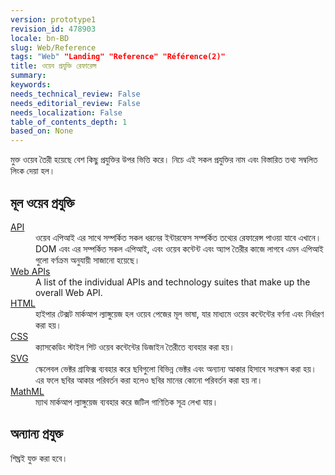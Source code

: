 ```yaml
---
version: prototype1
revision_id: 478903
locale: bn-BD
slug: Web/Reference
tags: "Web" "Landing" "Reference" "Référence(2)"
title: ওয়েব প্রযুক্তি রেফারেন্স
summary: 
keywords: 
needs_technical_review: False
needs_editorial_review: False
needs_localization: False
table_of_contents_depth: 1
based_on: None
---
```

<p>মুক্ত ওয়েব তৈরী হয়েছে বেশ কিছু প্রযুক্তির উপর ভিত্তি করে। নিচে এই সকল প্রযুক্তির নাম এবং বিস্তারিত তথ্য সম্বলিত লিংক দেয়া হল।</p>
<div class="row topicpage-table">
  <div class="section">
    <h2 class="Documentation" id="Docs_for_add-on_developers" name="Docs_for_add-on_developers">মূল ওয়েব প্রযুক্তি</h2>
    <dl>
      <dt>
        <a href="/bn-BD/docs/Web/API" title="/en-US/docs/Web/API">API</a></dt>
      <dd>
        ওয়েব এপিআই এর সাথে সম্পর্কিত সকল ধরনের ইন্টারফেস সম্পর্কিত তথ্যের রেফারেন্স পাওয়া যাবে এখানে। DOM এবং এর সম্পর্কিত সকল এপিআই, এবং ওয়েব কন্টেন্ট এবং অ্যাপ তৈরীর কাজে লাগবে এমন এপিআই গুলো বর্ণক্রম অনুযায়ী সাজানো হয়েছে।</dd>
      <dt>
        <a href="/en-US/docs/Web/Reference/API" title="/en-US/docs/Web/Reference/API">Web APIs</a></dt>
      <dd>
        A list of the individual APIs and technology suites that make up the overall Web API.</dd>
      <dt>
        <a href="/bn-BD/docs/Web/HTML" title="/en-US/docs/Web/HTML">HTML</a></dt>
      <dd>
        হাইপার টেক্সট মার্কআপ ল্যাঙ্গুয়েজ হল ওয়েব পেজের মূল ভাষা, যার মাধ্যমে ওয়েব কন্টেন্টের বর্ণনা এবং নির্ধারণ করা হয়।</dd>
      <dt>
        <a href="/bn-BD/docs/Web/CSS" title="/en-US/docs/Web/CSS">CSS</a></dt>
      <dd>
        ক্যাসকেডিং স্টাইল শিট ওয়েব কন্টেন্টের ডিজাইন তৈরীতে ব্যবহার করা হয়।</dd>
      <dt>
        <a href="/bn-BD/docs/Web/SVG" title="/en-US/docs/Web/SVG">SVG</a></dt>
      <dd>
        স্কেলেবল ভেক্টর গ্রাফিক্স ব্যবহার করে ছবিগুলো বিভিন্ন ভেক্টর এবং অন্যান্য আকার হিসাবে সংরক্ষন করা হয়। এর ফলে ছবির আকার পরিবর্তন করা হলেও ছবির মানের কোনো পরিবর্তন করা হয় না।</dd>
      <dt>
        <a href="/bn-BD/docs/Web/MathML" title="/en-US/docs/Web/MathML">MathML</a></dt>
      <dd>
        ম্যাথ মার্কআপ ল্যাঙ্গুয়েজ ব্যবহার করে জটিল গাণিতিক সূত্র লেখা যায়।</dd>
    </dl>
  </div>
  <div class="section">
    <h2 class="Documentation" id="Docs_for_add-on_developers" name="Docs_for_add-on_developers">অন্যান্য প্রযুক্ত</h2>
    <p>শিঘ্রই যুক্ত করা হবে।</p>
  </div>
</div>
<p>&nbsp;</p>

